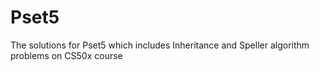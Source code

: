 # Pset5
The solutions for Pset5 which includes Inheritance and  Speller algorithm problems on CS50x course


